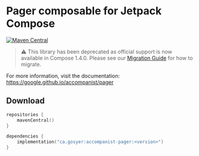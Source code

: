 # Pager composable for Jetpack Compose

[![Maven Central](https://img.shields.io/maven-central/v/ca.gosyer/accompanist-pager)](https://search.maven.org/search?q=g:com.google.accompanist)

> :warning: This library has been deprecated as official support is now available in Compose 1.4.0. Please see our [Migration Guide](https://google.github.io/accompanist/pager/) for how to migrate.

For more information, visit the documentation: https://google.github.io/accompanist/pager

## Download

```kotlin
repositories {
    mavenCentral()
}

dependencies {
    implementation("ca.gosyer:accompanist-pager:<version>")
}
```
